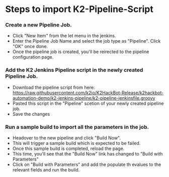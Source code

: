 Steps to import K2-Pipeline-Script
=================================

### Create a new Pipeline Job.

- Click "New Item" from the let menu in the jenkins.
- Enter the Pipeline Job Name and select the job type as "Pipeline". Click "OK" once done.
- Once the pipeline job is created, you'll be reirected to the pipeline configuration page.

### Add the K2 Jenkins Pipeline script in the newly created Pipeline Job.
	
- Download the pipeline script from here: https://raw.githubusercontent.com/k2io/K2HackBot-Release/k2hackbot-automation-demo/k2-jenkins-pipeline/k2-pipeline-jenkinsfile.groovy
- Pasted this script in the "Pipeline" scetion of your newly created pipeline job.
- Save the changes

### Run a sample build to import all the parameters in the job.

- Headover to the new pipeline and click "Build Now".
- This will trigger a sample build which is expected to be failed.
- Once this sample build is completed, reload the page.
- This time, you'll see that the "Build Now" link has changed to "Build with Parameters"
- Click on "Build with Parameters" and add the populate th evalues to the relevant fields and run the build.

